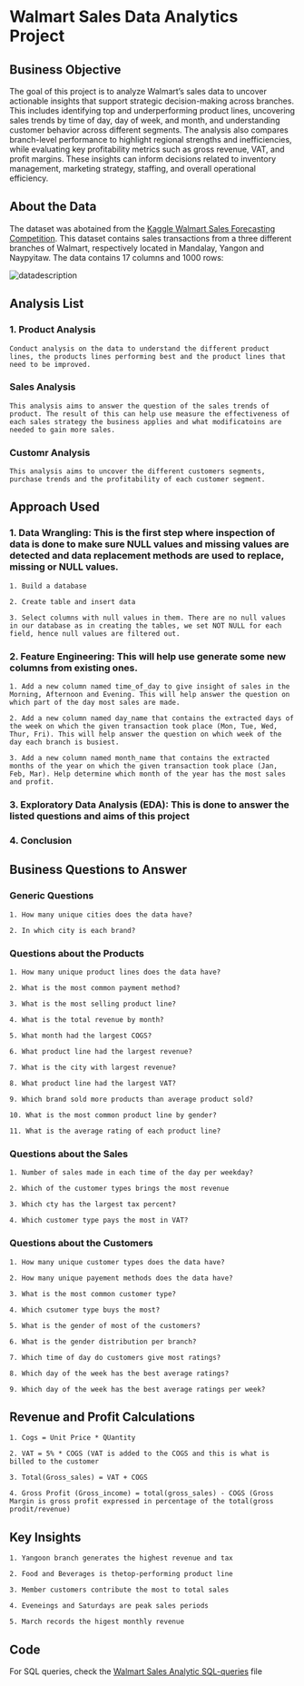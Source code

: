 # Walmart Sales Data Analytics Project 

## Business Objective  
The goal of this project is to analyze Walmart’s sales data to uncover actionable insights that support strategic decision-making across branches. This includes identifying top and underperforming product lines, uncovering sales trends by time of day, day of week, and month, and understanding customer behavior across different segments. The analysis also compares branch-level performance to highlight regional strengths and inefficiencies, while evaluating key profitability metrics such as gross revenue, VAT, and profit margins. These insights can inform decisions related to inventory management, marketing strategy, staffing, and overall operational efficiency. 

## About the Data 
The dataset was abotained from the [Kaggle Walmart Sales Forecasting Competition](https://www.kaggle.com/c/walmart-recruiting-store-sales-forecasting). This dataset contains sales transactions from a three different branches of Walmart, respectively located in Mandalay, Yangon and Naypyitaw. The data contains 17 columns and 1000 rows:

![datadescription](https://github.com/user-attachments/assets/66e89849-2afe-48df-b88c-045c4815bdf1)


## Analysis List 
### 1. Product Analysis 
`Conduct analysis on the data to understand the different product lines, the products lines performing best and the product lines that need to be improved.`

### Sales Analysis 
`This analysis aims to answer the question of the sales trends of product. The result of this can help use measure the effectiveness of each sales strategy the business applies and what modificatoins are needed to gain more sales.`

### Customr Analysis 
`This analysis aims to uncover the different customers segments, purchase trends and the profitability of each customer segment.`

## Approach Used 
### 1. Data Wrangling: This is the first step where inspection of data is done to make sure NULL values and missing values are detected and data replacement methods are used to replace, missing or NULL values.
`1. Build a database`

`2. Create table and insert data`

`3. Select columns with null values in them. There are no null values in our database as in creating the tables, we set NOT NULL for each field, hence null values are filtered out.`

### 2. Feature Engineering: This will help use generate some new columns from existing ones.
`1. Add a new column named time_of_day to give insight of sales in the Morning, Afternoon and Evening. This will help answer the question on which part of the day most sales are made.`

`2. Add a new column named day_name that contains the extracted days of the week on which the given transaction took place (Mon, Tue, Wed, Thur, Fri). This will help answer the question on which week of the day each branch is busiest.`

`3. Add a new column named month_name that contains the extracted months of the year on which the given transaction took place (Jan, Feb, Mar). Help determine which month of the year has the most sales and profit.`

### 3. Exploratory Data Analysis (EDA): This is done to answer the listed questions and aims of this project 

### 4. Conclusion

## Business Questions to Answer 
### Generic Questions 
`1. How many unique cities does the data have?`

`2. In which city is each brand?`

### Questions about the Products
`1. How many unique product lines does the data have?`

`2. What is the most common payment method?`

`3. What is the most selling product line?`

`4. What is the total revenue by month?`

`5. What month had the largest COGS?`

`6. What product line had the largest revenue?`

`7. What is the city with largest revenue?`

`8. What product line had the largest VAT?`

`9. Which brand sold more products than average product sold?`

`10. What is the most common product line by gender?`

`11. What is the average rating of each product line?`

### Questions about the Sales 
`1. Number of sales made in each time of the day per weekday?`

`2. Which of the customer types brings the most revenue`

`3. Which cty has the largest tax percent?`

`4. Which customer type pays the most in VAT?`

### Questions about the Customers 
`1. How many unique customer types does the data have?`

`2. How many unique payement methods does the data have?`

`3. What is the most common customer type?`

`4. Which csutomer type buys the most?`

`5. What is the gender of most of the customers?`

`6. What is the gender distribution per branch?`

`7. Which time of day do customers give most ratings?`

`8. Which day of the week has the best average ratings?`

`9. Which day of the week has the best average ratings per week?`

## Revenue and Profit Calculations                                     
`1. Cogs = Unit Price * QUantity`

`2. VAT = 5% * COGS (VAT is added to the COGS and this is what is billed to the customer`

`3. Total(Gross_sales) = VAT + COGS`

`4. Gross Profit (Gross_income) = total(gross_sales) - COGS (Gross Margin is gross profit expressed in percentage of the total(gross prodit/revenue)`

## Key Insights 
`1. Yangoon branch generates the highest revenue and tax`

`2. Food and Beverages is thetop-performing product line`

`3. Member customers contribute the most to total sales`

`4. Eveneings and Saturdays are peak sales periods`

`5. March records the higest monthly revenue`

## Code 
For SQL queries, check the [Walmart Sales Analytic SQL-queries](https://github.com/TrungLe123692/Walmart-Sales-Analytics-Project-/blob/main/Walmart%20Sales%20Analytic%20Project%20SQL%20Script.sql) file








